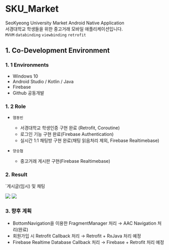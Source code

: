 # SKU_Market   
SeoKyeong University Market Android Native Application   
서경대학교 학생들을 위한 중고거래 모바일 애플리케이션입니다.  
`MVVM` `databinding` `viewbinding` `retrofit`

## 1. Co-Development Environment  
### 1. 1 Environments
- Windows 10
- Android Studio / Kotlin / Java
- Firebase
- Github 공동개발

### 1. 2 Role
- `염동빈`
  - 서경대학교 학생인증 구현 완료 (Retrofit, Coroutine)
  - 로그인 기능 구현 완료(Firebase Authentication)
  - 실시간 1:1 채팅방 구현 완료(채팅 읽음처리 제외, Firebase Realtimebase)
  
- `양승협`
  - 중고거래 게시판 구현(Firebase Realtimebase)
  
### 2. Result
`게시글(임시) 및 채팅
<p align="left">
  <image src="https://user-images.githubusercontent.com/77912766/228895611-86339746-9482-4f82-9a8e-4994d46c50fe.gif"/>
  <image src="https://user-images.githubusercontent.com/77912766/228895643-c50a6432-f8f4-4b2a-a54d-501586667622.gif"/>
</p>

### 3. 향후 계획
- BottomNavigation을 이용한 FragmentManager 처리 → AAC Navigation 처리(완료)
- 회원가입 시 Retrofit Callback 처리 → Retrofit + RxJava 처리 예정
- Firebase Realtime Database Callback 처리 → Firebase + Retrofit 처리 예정
